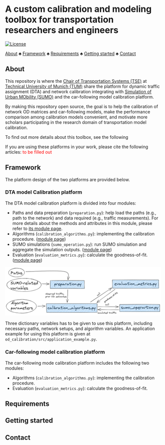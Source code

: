 # A custom calibration and modeling toolbox for transportation researchers and engineers
[![License](https://img.shields.io/badge/License-Apache_2.0-blue.svg)](https://opensource.org/licenses/Apache-2.0)

[About](#about) $\clubsuit$ [Framework](#framework) $\clubsuit$ [Requirements](#requirements) $\clubsuit$ [Getting started](#started) $\clubsuit$ [Contact](#contact)
## <a name='about'></a>About
This repository is where the [Chair of Transportation Systems (TSE)](https://www.mos.ed.tum.de/en/vvs/home/) at [Technical University of Munich (TUM)](https://www.tum.de/en/) share the platform for dynamic traffic assignment (DTA) and network calibration integrating with [Simulation of Urban MObility (SUMO)](https://sumo.dlr.de/docs/index.html) and the car-following model calibration platform.

By making this repository open source, the goal is to help the calibration of network OD matrices and car-following models, make the performance comparison among calibration models convenient, and motivate more scholars participating in the research domain of transportation model calibration.

To find out more details about this toolbox, see the following 

If you are using these platforms in your work, please cite the following articles: <font color='red'>to be filled out</font>

## <a name='framework'></a>Framework
The platform design of the two platforms are provided below.

### <a name='dta_platform'></a>DTA model Calibration platform

The DTA model calibration platform is divided into four modules:

- Paths and data preparation (`preparation.py`): help load the paths (e.g., path to the network) and data required (e.g., traffic measurements). For more details about the methods and attributes in this module, please refer to [its module page](od_calibration/doc/preparation.html).
- Algorithms (`calibration_algorithms.py`): implementing the calibration procedure. ([module page](od_calibration/doc/calibration_algorithms.html))
- SUMO simulations (`sumo_operation.py`): run SUMO simulation and aggregate the simulation outputs. ([module page](od_calibration/doc/sumo_operation.html))
- Evaluation (`evaluation_metrics.py`): calculate the goodness-of-fit. ([module page](od_calibration/doc/evaluation_metrics.html))

![DTA model calibration platform](images/dta_calibration_platform_design.png)

Three dictionary variables has to be given to use this platform, including necessary paths, network setups, and algorithm variables. An application example for using this platform is given at `od_calibration/src/application_example.py`.

### <a name='car-following_platform'>Car-following model calibration platform

The car-following mode calibration platform includes the following two modules:

- Algorithms (`calibration_algorithms.py`): implementing the calibration procedure.
- Evaluation (`evaluation_metrics.py`): calculate the goodness-of-fit.

## <a name='requirements'></a>Requirements

## <a name='started'></a>Getting started

## <a name='concat'></a>Contact

